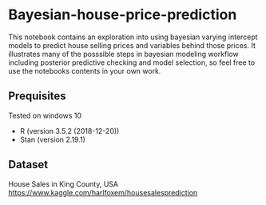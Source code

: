 # Bayesian-house-price-prediction

This notebook contains an exploration into using bayesian varying intercept models to predict house selling prices and variables behind those prices. It illustrates many of the posssible steps in bayesian modeling workflow including posterior predictive checking and model selection, so  feel free to use the notebooks contents in your own work.

## Prequisites

Tested on windows 10

* R (version 3.5.2 (2018-12-20))
* Stan (version 2.19.1)

## Dataset

House Sales in King County, USA
https://www.kaggle.com/harlfoxem/housesalesprediction
